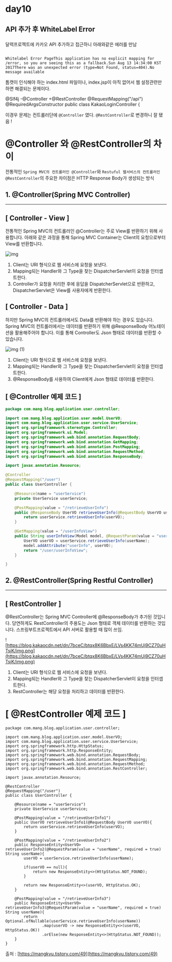 # day10

## API 추가 후 WhiteLabel Error

###

달력프로젝트에 카카오 API 추가하고 접근하니 아래와같은 에러를 만남

```

Whitelabel Error PageThis application has no explicit mapping for /error, so you are seeing this as a fallback.Sun Aug 13 14:34:00 KST 2017There was an unexpected error (type=Not Found, status=404).No message available
```

톰캣이 인식해야 하는  index.html 파일이나, index.jsp이 아직 없어서 웹 설정관련만 하면 해결되는 문제이다.

@Slf4j
-@Controller
+@RestController
@RequestMapping("/api")
@RequiredArgsConstructor
public class KakaoLoginController {

이경우 문제는 컨트롤러단에 `@Controller` 였다. `@RestController`로 변경하니 잘 됐음 !

# @Controller 와 @RestController의 차이

전통적인 `Spring MVC의 컨트롤러인 @Controller`와 `Restuful 웹서비스의 컨트롤러인 @RestController`의 주요한 차이점은 HTTP Response Body가 생성되는 방식

## **1. @Controller(Spring MVC Controller)**

---

## **[ Controller - View ]**

전통적인 Spring MVC의 컨트롤러인 @Controller는 주로 View를 반환하기 위해 사용합니다. 아래와 같은 과정을 통해 Spring MVC Container는 Client의 요청으로부터 View를 반환합니다.

![img](https://user-images.githubusercontent.com/44457591/104095254-3bd30c80-52d9-11eb-867a-d1a07e8ddfab.png)


1. Client는 URI 형식으로 웹 서비스에 요청을 보낸다.
2. Mapping되는 Handler와 그 Type을 찾는 DispatcherServlet이 요청을 인터셉트한다.
3. Controller가 요청을 처리한 후에 응답을 DispatcherServlet으로 반환하고, DispatcherServlet은 View를 사용자에게 반환한다.

## **[ Controller - Data ]**

하지만 Spring MVC의 컨트롤러에서도 Data를 반환해야 하는 경우도 있습니다. Spring MVC의 컨트롤러에서는 데이터를 반환하기 위해 @ResponseBody 어노테이션을 활용해주어야 합니다. 이를 통해 Controller도 Json 형태로 데이터를 반환할 수 있습니다.

![img (1)](https://user-images.githubusercontent.com/44457591/104095262-42fa1a80-52d9-11eb-839b-2a5fd9d2ca7c.png)


1. Client는 URI 형식으로 웹 서비스에 요청을 보낸다.
2. Mapping되는 Handler와 그 Type을 찾는 DispatcherServlet이 요청을 인터셉트한다.
3. @ResponseBody를 사용하여 Client에게 Json 형태로 데이터를 반환한다.

## **[ @Controller 예제 코드 ]**

```java
package com.mang.blog.application.user.controller;

import com.mang.blog.application.user.model.UserVO;
import com.mang.blog.application.user.service.UserService;
import org.springframework.stereotype.Controller;
import org.springframework.ui.Model;
import org.springframework.web.bind.annotation.RequestBody;
import org.springframework.web.bind.annotation.GetMapping;
import org.springframework.web.bind.annotation.PostMapping;
import org.springframework.web.bind.annotation.RequestMethod;
import org.springframework.web.bind.annotation.ResponseBody;

import javax.annotation.Resource;

@Controller
@RequestMapping("/user")
public class UserController {

    @Resource(name = "userService")
    private UserService userService;

    @PostMapping(value = "/retrieveUserInfo")
    public @ResponseBody UserVO retrieveUserInfo(@RequestBody UserVO userVO){
        return userService.retrieveUserInfo(userVO);
    }

    @GetMapping(value = "/userInfoView")
    public String userInfoView(Model model, @RequestParam(value = "userName", required = true) String userName){
        UserVO userVO = userService.retrieveUserInfo(userName);
        model.addAttribute("userInfo", userVO);
        return "/user/userInfoView";
    }

}
```

## **2. @RestController(Spring Restful Controller)**

---

## **[ RestController ]**

@RestController는 Spring MVC Controller에 @ResponseBody가 추가된 것입니다. 당연하게도 RestController의 주용도는 Json 형태로 객체 데이터를 반환하는 것입니다. 스프링부트프로젝트에서 API 서버로 활용할 때 많이 쓰임.

![https://blog.kakaocdn.net/dn/7bceC/btqx8K6BbxE/LVs4KK74mUj9CZ70uHTsjK/img.png](https://blog.kakaocdn.net/dn/7bceC/btqx8K6BbxE/LVs4KK74mUj9CZ70uHTsjK/img.png)

1. Client는 URI 형식으로 웹 서비스에 요청을 보낸다.
2. Mapping되는 Handler와 그 Type을 찾는 DispatcherServlet이 요청을 인터셉트한다.
3. RestController는 해당 요청을 처리하고 데이터를 반환한다.

# **[ @RestController 예제 코드 ]**

```
package com.mang.blog.application.user.controller;

import com.mang.blog.application.user.model.UserVO;
import com.mang.blog.application.user.service.UserService;
import org.springframework.http.HttpStatus;
import org.springframework.http.ResponseEntity;
import org.springframework.web.bind.annotation.RequestBody;
import org.springframework.web.bind.annotation.RequestMapping;
import org.springframework.web.bind.annotation.RequestMethod;
import org.springframework.web.bind.annotation.RestController;

import javax.annotation.Resource;

@RestController
@RequestMapping("/user")
public class UserController {

    @Resource(name = "userService")
    private UserService userService;

    @PostMapping(value = "/retrieveUserInfo1")
    public UserVO retrieveUserInfo1(@RequestBody UserVO userVO){
        return userService.retrieveUserInfo(userVO);
    }

    @PostMapping(value = "/retrieveUserInfo2")
    public ResponseEntity<UserVO> retrieveUserInfo2(@RequestParam(value = "userName", required = true) String userName){
        userVO = userService.retrieveUserInfo(userName);

        if(userVO == null){
            return new ResponseEntity<>(HttpStatus.NOT_FOUND);
        }

        return new ResponseEntity<>(userVO, HttpStatus.OK);
    }

    @PostMapping(value = "/retrieveUserInfo3")
    public ResponseEntity<UserVO> retrieveUserInfo3(@RequestParam(value = "userName", required = true) String userName){
        return Optional.ofNullable(userService.retrieveUserInfo(userName))
                .map(userVO -> new ResponseEntity<>(userVO, HttpStatus.OK))
                .orElse(new ResponseEntity<>(HttpStatus.NOT_FOUND));
    }
}
```

출처 : [https://mangkyu.tistory.com/49](https://mangkyu.tistory.com/49)
